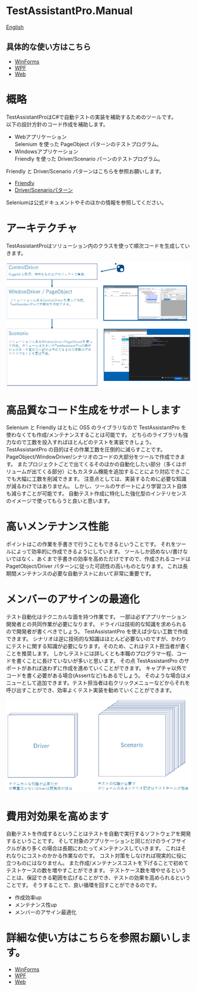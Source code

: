 TestAssistantPro.Manual
========

[English](README.en.md)

## 具体的な使い方はこちら
+ [WinForms](WinForms/README.md)
+ [WPF](WPF/README.md)
+ [Web](Web/README.md)

# 概略
TestAssistantProはC#で自動テストの実装を補助するためのツールです。<br>
以下の設計方針のコード作成を補助します。<br>

+ Webアプリケーション<br>Selenium を使った PageObject パターンのテストプログラム。<br>
+ Windowsアプリケーション <br>Friendly を使った Driver/Scenario パーンのテストプログラム。<br>

Friendly と Driver/Scenario パターンはこちらを参照お願いします。<br>
+ [Friendly](https://github.com/Codeer-Software/Friendly/blob/master/README.jp.md)
+ [Driver/Scenarioパターン](https://github.com/Codeer-Software/Friendly/blob/master/TestAutomationDesign.jp.md)

Seleniumは公式ドキュメントやそのほかの情報を参照してください。<br>

# アーキテクチャ
TestAssistantProはソリューション内のクラスを使って順次コードを生成していきます。

![Architecture.jpg](Img/Architecture.png)

# 高品質なコード生成をサポートします
Selenium と Friendly はともに OSS のライブラリなので TestAssistantPro を使わなくても作成/メンテナンスすることは可能です。
どちらのライブラリも強力なので工数を投入すればほとんどのテストを実装できしょう。
TestAssistantPro の目的はその作業工数を圧倒的に減らすことです。
PageObject/WindowDriver/シナリオのコードの大部分をツールで作成できます。
またプロジェクトごとで出てくるそのほかの自動化したい部分（多くはボリュームが出てくる部分）にもカスタム機能を追加することにより対応できここでも大幅に工数を削減できます。
注意点としては、実装するために必要な知識が減るわけではありません。
しかし、ツールのサポートにより学習コスト自体も減らすことが可能です。
自動テスト作成に特化した強化型のインテリセンスのイメージで使ってもらうと良いと思います。

# 高いメンテナンス性能
ポイントはこの作業を手書きで行うこともできるということです。
それをツールによって効率的に作成できるようにしています。
ツールしか読めない/書けないではなく、あくまで手書きの効率を高めただけですので、作成されるコードは PagetObject/Driver パターンに従った可読性の高いものとなります。
これは長期間メンテナンスの必要な自動テストにおいて非常に重要です。

# メンバーのアサインの最適化
テスト自動化はテクニカルな面を持つ作業です。
一部は必ずアプリケーション開発者との共同作業が必要になります。
ドライバは技術的な知識を求められるので開発者が書くべきでしょう。
TestAssistantPro を使えば少ない工数で作成できます。
シナリオは逆に技術的な知識はほとんど必要ないのですが、かわりにテストに関する知識が必要になります。そのため、これはテスト担当者が書くことを推奨します。
しかしテストには詳しくとも本職のプログラマー程、コードを書くことに長けていないが多いと思います。
その点 TestAssistantPro のサポートがあれば迷わずに作成を進めていくことができます。
キャプチャ以外でコードを書く必要がある場合(Assertなど)もあるでしょう。
そのような場合はメニューとして追加できます。テスト担当者は右クリックメニューなどからそれを呼び出すことができ、効率よくテスト実装を勧めていくことができます。

![CodeVolume.png](Img/CodeVolume.png)

# 費用対効果を高めます
自動テストを作成するということはテストを自動で実行するソフトウェアを開発するということです。
そして対象のアプリケーションと同じだけのライフサイクルがあり多くの場合は長期にわたってメンテナンスしていきます。
これはそれなりにコストのかかる作業なのです。
コスト対策をしなければ現実的に役に立つものにはなりません。
また作成/メンテナンスコストを下げることで初めてテストケースの数を増やすことができます。
テストケース数を増やせるということは、保証できる範囲を広げることができ、テストの効果を高められるということです。
そうすることで、良い循環を回すことができるのです。

+ 作成効率up
+ メンテナンス性up
+ メンバーのアサイン最適化

# 詳細な使い方はこちらを参照お願いします。
+ [WinForms](WinForms/README.md)
+ [WPF](WPF/README.md)
+ [Web](Web/README.md)

